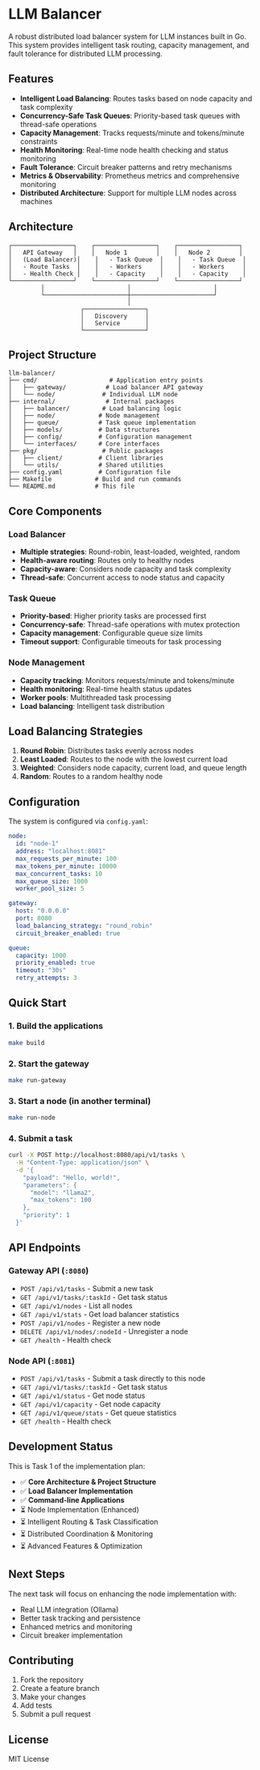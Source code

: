 # LLM Balancer

A robust distributed load balancer system for LLM instances built in Go. This system provides intelligent task routing, capacity management, and fault tolerance for distributed LLM processing.

## Features

- **Intelligent Load Balancing**: Routes tasks based on node capacity and task complexity
- **Concurrency-Safe Task Queues**: Priority-based task queues with thread-safe operations
- **Capacity Management**: Tracks requests/minute and tokens/minute constraints
- **Health Monitoring**: Real-time node health checking and status monitoring
- **Fault Tolerance**: Circuit breaker patterns and retry mechanisms
- **Metrics & Observability**: Prometheus metrics and comprehensive monitoring
- **Distributed Architecture**: Support for multiple LLM nodes across machines

## Architecture

```
┌─────────────────┐    ┌─────────────────┐    ┌─────────────────┐
│   API Gateway   │    │   Node 1        │    │   Node 2        │
│   (Load Balancer)│    │   - Task Queue  │    │   - Task Queue  │
│   - Route Tasks  │    │   - Workers     │    │   - Workers     │
│   - Health Check │    │   - Capacity    │    │   - Capacity    │
└─────────────────┘    └─────────────────┘    └─────────────────┘
         │                       │                       │
         └───────────────────────┼───────────────────────┘
                                 │
                    ┌─────────────────┐
                    │   Discovery     │
                    │   Service       │
                    └─────────────────┘
```

## Project Structure

```
llm-balancer/
├── cmd/                    # Application entry points
│   ├── gateway/           # Load balancer API gateway
│   └── node/             # Individual LLM node
├── internal/              # Internal packages
│   ├── balancer/         # Load balancing logic
│   ├── node/            # Node management
│   ├── queue/           # Task queue implementation
│   ├── models/          # Data structures
│   ├── config/          # Configuration management
│   └── interfaces/      # Core interfaces
├── pkg/                  # Public packages
│   ├── client/          # Client libraries
│   └── utils/           # Shared utilities
├── config.yaml          # Configuration file
├── Makefile            # Build and run commands
└── README.md           # This file
```

## Core Components

### Load Balancer
- **Multiple strategies**: Round-robin, least-loaded, weighted, random
- **Health-aware routing**: Routes only to healthy nodes
- **Capacity-aware**: Considers node capacity and task complexity
- **Thread-safe**: Concurrent access to node status and capacity

### Task Queue
- **Priority-based**: Higher priority tasks are processed first
- **Concurrency-safe**: Thread-safe operations with mutex protection
- **Capacity management**: Configurable queue size limits
- **Timeout support**: Configurable timeouts for task processing

### Node Management
- **Capacity tracking**: Monitors requests/minute and tokens/minute
- **Health monitoring**: Real-time health status updates
- **Worker pools**: Multithreaded task processing
- **Load balancing**: Intelligent task distribution

## Load Balancing Strategies

1. **Round Robin**: Distributes tasks evenly across nodes
2. **Least Loaded**: Routes to the node with the lowest current load
3. **Weighted**: Considers node capacity, current load, and queue length
4. **Random**: Routes to a random healthy node

## Configuration

The system is configured via `config.yaml`:

```yaml
node:
  id: "node-1"
  address: "localhost:8081"
  max_requests_per_minute: 100
  max_tokens_per_minute: 10000
  max_concurrent_tasks: 10
  max_queue_size: 1000
  worker_pool_size: 5

gateway:
  host: "0.0.0.0"
  port: 8080
  load_balancing_strategy: "round_robin"
  circuit_breaker_enabled: true

queue:
  capacity: 1000
  priority_enabled: true
  timeout: "30s"
  retry_attempts: 3
```

## Quick Start

### 1. Build the applications
```bash
make build
```

### 2. Start the gateway
```bash
make run-gateway
```

### 3. Start a node (in another terminal)
```bash
make run-node
```

### 4. Submit a task
```bash
curl -X POST http://localhost:8080/api/v1/tasks \
  -H "Content-Type: application/json" \
  -d '{
    "payload": "Hello, world!",
    "parameters": {
      "model": "llama2",
      "max_tokens": 100
    },
    "priority": 1
  }'
```

## API Endpoints

### Gateway API (`:8080`)

- `POST /api/v1/tasks` - Submit a new task
- `GET /api/v1/tasks/:taskId` - Get task status
- `GET /api/v1/nodes` - List all nodes
- `GET /api/v1/stats` - Get load balancer statistics
- `POST /api/v1/nodes` - Register a new node
- `DELETE /api/v1/nodes/:nodeId` - Unregister a node
- `GET /health` - Health check

### Node API (`:8081`)

- `POST /api/v1/tasks` - Submit a task directly to this node
- `GET /api/v1/tasks/:taskId` - Get task status
- `GET /api/v1/status` - Get node status
- `GET /api/v1/capacity` - Get node capacity
- `GET /api/v1/queue/stats` - Get queue statistics
- `GET /health` - Health check

## Development Status

This is Task 1 of the implementation plan:

- ✅ **Core Architecture & Project Structure**
- ✅ **Load Balancer Implementation**
- ✅ **Command-line Applications**
- ⏳ Node Implementation (Enhanced)
- ⏳ Intelligent Routing & Task Classification
- ⏳ Distributed Coordination & Monitoring
- ⏳ Advanced Features & Optimization

## Next Steps

The next task will focus on enhancing the node implementation with:
- Real LLM integration (Ollama)
- Better task tracking and persistence
- Enhanced metrics and monitoring
- Circuit breaker implementation

## Contributing

1. Fork the repository
2. Create a feature branch
3. Make your changes
4. Add tests
5. Submit a pull request

## License

MIT License 